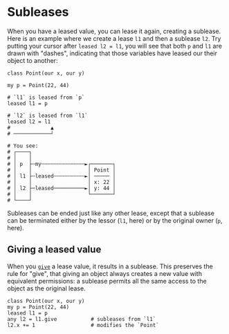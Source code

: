 # Subleases

When you have a leased value, you can lease it again, creating a sublease. Here is an example where we create a lease `l1` and then a sublease `l2`. Try putting your cursor after `leased l2 = l1`, you will see that both `p` and `l1` are drawn with "dashes", indicating that those variables have leased our their object to another:

```
class Point(our x, our y)

my p = Point(22, 44)

# `l1` is leased from `p`
leased l1 = p

# `l2` is leased from `l1`
leased l2 = l1
#             ▲
# ────────────┘

# You see:
# ┌────┐
# │    │                  
# │ p  ├╌my╌╌╌╌╌╌╌╌╌╌╌╌╌╌►┌───────┐
# │    │                  │ Point │
# │ l1 ├╌leased╌╌╌╌╌╌╌╌╌╌►│ ───── │
# │    │                  │ x: 22 │
# │ l2 ├─leased──────────►│ y: 44 │
# │    │                  └───────┘
# └────┘                  
```

Subleases can be ended just like any other lease, except that a sublease can be terminated either by the lessor (`l1`, here) or by the original owner (`p`, here).

## Giving a leased value

When you [`give`](./my.md) a lease value, it results in a sublease. This preserves the rule for "give", that giving an object always creates a new value with equivalent permissions: a sublease permits all the same access to the object as the original lease.

```
class Point(our x, our y)
my p = Point(22, 44)
leased l1 = p
any l2 = l1.give           # subleases from `l1`
l2.x += 1                  # modifies the `Point`
```
